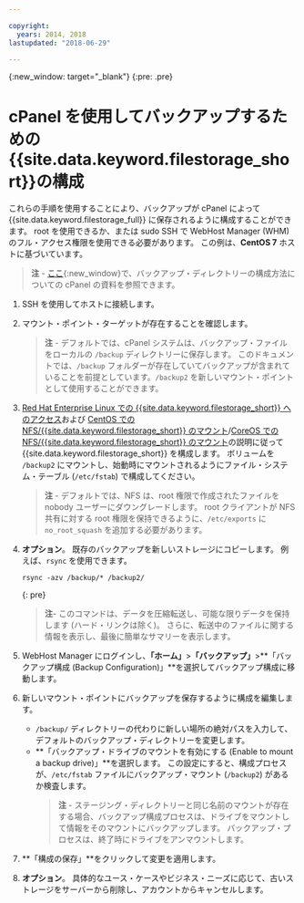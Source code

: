 ```yaml
---

copyright:
  years: 2014, 2018
lastupdated: "2018-06-29"

---
```

{:new_window: target="_blank"}
{:pre: .pre}
 
# cPanel を使用してバックアップするための{{site.data.keyword.filestorage_short}}の構成

これらの手順を使用することにより、バックアップが cPanel によって {{site.data.keyword.filestorage_full}} に保存されるように構成することができます。 root を使用できるか、または sudo SSH で WebHost Manager (WHM) のフル・アクセス権限を使用できる必要があります。 この例は、**CentOS 7** ホストに基づいています。

>**注** - [ここ](https://docs.cpanel.net/display/68Docs/Backup+Configuration#BackupConfiguration-ConfigureBackupDirectory){:new_window}で、バックアップ・ディレクトリーの構成方法についての cPanel の資料を参照できます。

1. SSH を使用してホストに接続します。

2. マウント・ポイント・ターゲットが存在することを確認します。 <br />
   >**注** - デフォルトでは、cPanel システムは、バックアップ・ファイルをローカルの `/backup` ディレクトリーに保存します。 このドキュメントでは、`/backup` フォルダーが存在していてバックアップが含まれていることを前提としています。`/backup2` を新しいマウント・ポイントとして使用することができます。
   
3. [Red Hat Enterprise Linux での {{site.data.keyword.filestorage_short}} へのアクセス](accessing-file-storage-linux.html)および [CentOS での NFS/{{site.data.keyword.filestorage_short}} のマウント](mounting-nsf-file-storage.html)/[CoreOS での NFS/{{site.data.keyword.filestorage_short}} のマウント](mounting-storage-coreos.html)の説明に従って {{site.data.keyword.filestorage_short}} を構成します。 ボリュームを `/backup2` にマウントし、始動時にマウントされるようにファイル・システム・テーブル (`/etc/fstab`) で構成してください。 <br />
   >**注** - デフォルトでは、NFS は、root 権限で作成されたファイルを nobody ユーザーにダウングレードします。 root クライアントが NFS 共有に対する root 権限を保持できるように、`/etc/exports` に `no_root_squash` を追加する必要があります。 

4. **オプション**。 既存のバックアップを新しいストレージにコピーします。 例えば、`rsync` を使用できます。
   ```
   rsync -azv /backup/* /backup2/
   ```
   {: pre}
    
    >**注**- このコマンドは、データを圧縮転送し、可能な限りデータを保持します (ハード・リンクは除く)。 さらに、転送中のファイルに関する情報を表示し、最後に簡単なサマリーを表示します。
    
5. WebHost Manager にログインし、**「ホーム」**>**「バックアップ」**>**「バックアップ構成 (Backup Configuration)」**を選択してバックアップ構成に移動します。

6. 新しいマウント・ポイントにバックアップを保存するように構成を編集します。 
    - `/backup/` ディレクトリーの代わりに新しい場所の絶対パスを入力して、デフォルトのバックアップ・ディレクトリーを変更します。 
    - **「バックアップ・ドライブのマウントを有効にする (Enable to mount a backup drive)」**を選択します。 この設定にすると、構成プロセスが、`/etc/fstab` ファイルにバックアップ・マウント (`/backup2`) があるか検査します。 <br /> 
      >**注** - ステージング・ディレクトリーと同じ名前のマウントが存在する場合、バックアップ構成プロセスは、ドライブをマウントして情報をそのマウントにバックアップします。 バックアップ・プロセスは、終了時にドライブをアンマウントします。 

7. **「構成の保存」**をクリックして変更を適用します。

8. **オプション**。 具体的なユース・ケースやビジネス・ニーズに応じて、古いストレージをサーバーから削除し、アカウントからキャンセルします。
